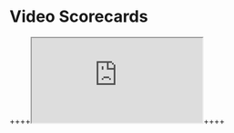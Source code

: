 # Video Scorecards

++++<iframe src="https://docs.google.com/spreadsheets/d/e/2PACX-1vTbZYCTHMjDve2HqUnRLWVL_ld6KnUpPNntY2Evmw_JsKyEYlu8QhK2XJFGRJQH2hlWHw42KvWLVk4J/pubhtml?gid=0&amp;single=true&amp;widget=true&amp;headers=false"></iframe>++++
